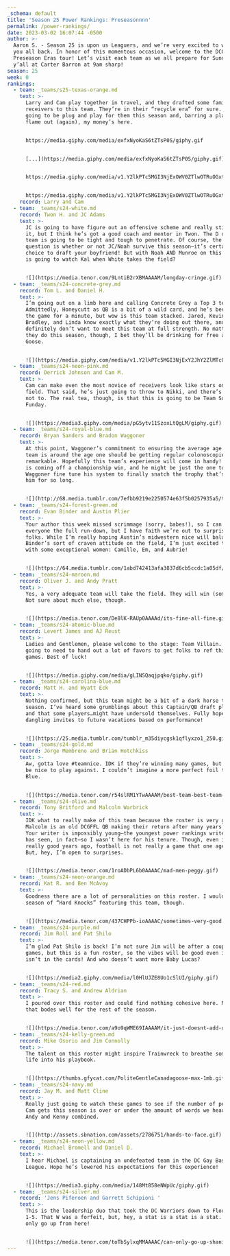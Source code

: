 ```yaml
---
_schema: default
title: 'Season 25 Power Rankings: Preseasonnnn'
permalink: /power-rankings/
date: 2023-03-02 16:07:44 -0500
author: >-
  Aaron S. - Season 25 is upon us Leaguers, and we’re very excited to welcome
  you all back. In honor of this momentous occasion, welcome to the DCGFFL
  Preseason Eras tour! Let’s visit each team as we all prepare for Sunday. See
  y’all at Carter Barron at 9am sharp!
season: 25
week: 0
rankings:
  - team: _teams/s25-texas-orange.md
    text: >-
      Larry and Cam play together in travel, and they drafted some familiar
      receivers to this team. They’re in their “recycle era” for sure. It’s
      going to be plug and play for them this season and, barring a playoff
      flame out (again), my money’s here.


      https://media.giphy.com/media/exfxNyoKaS6tZTsP0S/giphy.gif


      [...](https://media.giphy.com/media/exfxNyoKaS6tZTsP0S/giphy.gif)


      https://media.giphy.com/media/v1.Y2lkPTc5MGI3NjExOWV0ZTlwOTRuOGxtNmQ0NGsxcGZudWp0MGM2eTgwZ3NhejhxNnB6bCZlcD12MV9pbnRlcm5hbF9naWZfYnlfaWQmY3Q9Zw/exfxNyoKaS6tZTsP0S/giphy.gif


      https://media.giphy.com/media/v1.Y2lkPTc5MGI3NjExOWV0ZTlwOTRuOGxtNmQ0NGsxcGZudWp0MGM2eTgwZ3NhejhxNnB6bCZlcD12MV9pbnRlcm5hbF9naWZfYnlfaWQmY3Q9Zw/exfxNyoKaS6tZTsP0S/giphy.gif
    record: Larry and Cam
  - team: _teams/s24-white.md
    record: Twon H. and JC Adams
    text: >-
      JC is going to have figure out an offensive scheme and really stick with
      it, but I think he’s got a good coach and mentor in Twon. The D on this
      team is going to be tight and tough to penetrate. Of course, the real
      question is whether or not JC/Noah survive this season—it’s certainly a
      choice to draft your boyfriend! But with Noah AND Munroe on this team, who
      is going to watch Kal when White takes the field?


      ![](https://media.tenor.com/9LntiB2rXBMAAAAM/longday-cringe.gif)
  - team: _teams/s24-concrete-grey.md
    record: Tom L. and Daniel H.
    text: >-
      I’m going out on a limb here and calling Concrete Grey a Top 3 team.
      Admittedly, Honeycutt as QB is a bit of a wild card, and he’s been out of
      the game for a minute, but wow is this team stacked. Jared, Kevin,
      Bradley, and Linda know exactly what they’re doing out there, and I
      definitely don’t want to meet this team at full strength. No matter how
      they do this season, though, I bet they’ll be drinking for free at Dirty
      Goose.


      ![](https://media.giphy.com/media/v1.Y2lkPTc5MGI3NjExY2JhY2ZlMTc0Njk4NjA4ZGZmNGY2MWExNmE3YTJjMDRhOGJkMmExZCZjdD1n/RCK0Pr4zSc63e/giphy.gif)
  - team: _teams/s24-neon-pink.md
    record: Derrick Johnson and Cam M.
    text: >-
      Cam can make even the most novice of receivers look like stars on the
      field. That said, he’s just going to throw to Nikki, and there’s no reason
      not to. The real tea, though, is that this is going to be Team Sunday
      Funday.


      ![](https://media3.giphy.com/media/pG5ytv11SzoxLtQgLM/giphy.gif)
  - team: _teams/s24-royal-blue.md
    record: Bryan Sanders and Bradon Waggoner
    text: >-
      At this point, Waggoner’s commitment to ensuring the average age of his
      team is around the age one should be getting regular colonoscopies is
      remarkable. Hopefully this team’s experience will come in handy! Sanders
      is coming off a championship win, and he might be just the one to help
      Waggoner fine tune his system to finally snatch the trophy that’s eluded
      him for so long.


      ![](http://68.media.tumblr.com/7efbb9219e2250574e63f5b0257935a5/tumblr_o4602aP1xY1rynk4uo1_500.gif)
  - team: _teams/s24-forest-green.md
    record: Evan Binder and Austin Plier
    text: >-
      Your author this week missed scrimmage (sorry, babes!), so I can’t give
      everyone the full run-down, but I have faith we’re out to surprise some
      folks. While I’m really hoping Austin’s midwestern nice will balance out
      Binder’s sort of craven attitude on the field, I’m just excited to play
      with some exceptional women: Camille, Em, and Aubrie!


      ![](https://64.media.tumblr.com/1abd742413afa3837d6cb5ccdc1a05df/2694ae412b0c615b-b8/s540x810/dd4dc629afd3cead2f9c8fcfa769b62864a82b76.gif)
  - team: _teams/s24-maroon.md
    record: Oliver J. and Andy Pratt
    text: >-
      Yes, a very adequate team will take the field. They will win (some) games.
      Not sure about much else, though.


      ![](https://media.tenor.com/De8lK-RAUp0AAAAd/its-fine-all-fine.gif)
  - team: _teams/s24-atomic-blue.md
    record: Levert James and AJ Reust
    text: >-
      Ladies and Gentlemen, please welcome to the stage: Team Villain. JC is
      going to need to hand out a lot of favors to get folks to ref this team’s
      games. Best of luck!


      ![](https://media.giphy.com/media/gLINSQaqjpqko/giphy.gif)
  - team: _teams/s24-carolina-blue.md
    record: Matt H. and Wyatt Eck
    text: >-
      Nothing confirmed, but this team might be a bit of a dark horse this
      season. I’ve heard some grumblings about this Captain/QB draft placement
      and that some players…might have undersold themselves. Fully hope Wyatt is
      dangling invites to future vacations based on performance!


      ![](https://25.media.tumblr.com/tumblr_m35diycgsk1qflyxzo1_250.gif)
  - team: _teams/s24-gold.md
    record: Jorge Membreno and Brian Hotchkiss
    text: >-
      Aw, gotta love #teamnice. IDK if they’re winning many games, but they’ll
      be nice to play against. I couldn’t imagine a more perfect foil to Atomic
      Blue.


      ![](https://media.tenor.com/r54slRM1YTwAAAAM/best-team-best-team-ever.gif)
  - team: _teams/s24-olive.md
    record: Tony Britford and Malcolm Warbrick
    text: >-
      IDK what to really make of this team because the roster is very good, but
      Malcolm is an old DCGFFL QB making their return after many years away.
      Your writer is impossibly young—the youngest power rankings writer DCGFFL
      has seen, in fact—so I wasn’t here for his tenure. Though, even if he was
      really good years ago, football is not really a game that one ages into.
      But, hey, I’m open to surprises.


      ![](https://media.tenor.com/1roADbPL6b0AAAAC/mad-men-peggy.gif)
  - team: _teams/s24-neon-orange.md
    record: Kat R. and Ben McAvoy
    text: >-
      Goodness there are a lot of personalities on this roster. I would watch a
      season of “Hard Knocks” featuring this team, though.


      ![](https://media.tenor.com/437CHPPb-ioAAAAC/sometimes-very-good.gif)
  - team: _teams/s24-purple.md
    record: Jim Roll and Pat Shilo
    text: >-
      I’m glad Pat Shilo is back! I’m not sure Jim will be after a couple of
      games, but this is a fun roster, so the vibes will be good even if winning
      isn’t in the cards! And who doesn’t want more Baby Lucas?


      ![](https://media2.giphy.com/media/l0HlUJZE8Uo1cSlUI/giphy.gif)
  - team: _teams/s24-red.md
    record: Tracy S. and Andrew Aldrian
    text: >-
      I poured over this roster and could find nothing cohesive here. Not sure
      that bodes well for the rest of the season.


      ![](https://media.tenor.com/a9o9qWME69IAAAAM/it-just-doesnt-add-up-mon%C3%A9t-x-change.gif)
  - team: _teams/s24-kelly-green.md
    record: Mike Osorio and Jim Connolly
    text: >-
      The talent on this roster might inspire Trainwreck to breathe some new
      life into his playbook.


      ![](https://thumbs.gfycat.com/PoliteGentleCanadagoose-max-1mb.gif)
  - team: _teams/s24-navy.md
    record: Jay M. and Matt Cline
    text: >-
      Really just going to watch these games to see if the number of penalties
      Cam gets this season is over or under the amount of words we hear from
      Andy and Kenny combined.


      ![](http://assets.sbnation.com/assets/2786751/hands-to-face.gif)
  - team: _teams/s24-neon-yellow.md
    record: Michael Bromell and Daniel D.
    text: >-
      I hear Michael is captaining an undefeated team in the DC Gay Basketball
      League. Hope he’s lowered his expectations for this experience!


      ![](https://media3.giphy.com/media/148Mt858eNWpUc/giphy.gif)
  - team: _teams/s24-silver.md
    record: 'Jens Piferoen and Garrett Schipioni '
    text: >-
      This is the leadership duo that took the DC Warriors down to Florida to go
      1-5. That W was a forfeit, but, hey, a stat is a stat is a stat. They can
      only go up from here!


      ![](https://media.tenor.com/toTbSylxqMMAAAAC/can-only-go-up-shania-twain.gif)
---
```


